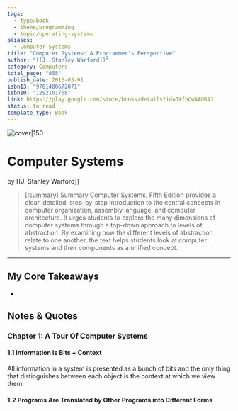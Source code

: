 ```yaml
---
tags:
  - type/book
  - theme/programming
  - topic/operating-systems
aliases:
  - Computer Systems
title: "Computer Systems: A Programmer's Perspective"
author: "[[J. Stanley Warford]]"
category: Computers
total_page: "855"
publish_date: 2016-03-01
isbn13: "9781488672071"
isbn10: "1292101768"
link: https://play.google.com/store/books/details?id=JXfhCwAAQBAJ
status: to read
template_type: Book
---
```

![cover|150](http://books.google.com/books/content?id=JXfhCwAAQBAJ&printsec=frontcover&img=1&zoom=1&edge=curl&source=gbs_api)

# Computer Systems
by [[J. Stanley Warford]]

> [!summary] Summary
> Computer Systems, Fifth Edition provides a clear, detailed, step-by-step introduction to the central concepts in computer organization, assembly language, and computer architecture. It urges students to explore the many dimensions of computer systems through a top-down approach to levels of abstraction. By examining how the different levels of abstraction relate to one another, the text helps students look at computer systems and their components as a unified concept.

---

## My Core Takeaways
- 

## Notes & Quotes

### Chapter  1: A Tour Of Computer Systems
#### 1.1 Information Is Bits + Context
All information in a system is presented as a bunch of bits and the only thing that distinguishes between each object is the context at which we view them.

#### 1.2 Programs Are Translated by Other Programs into Different Forms

